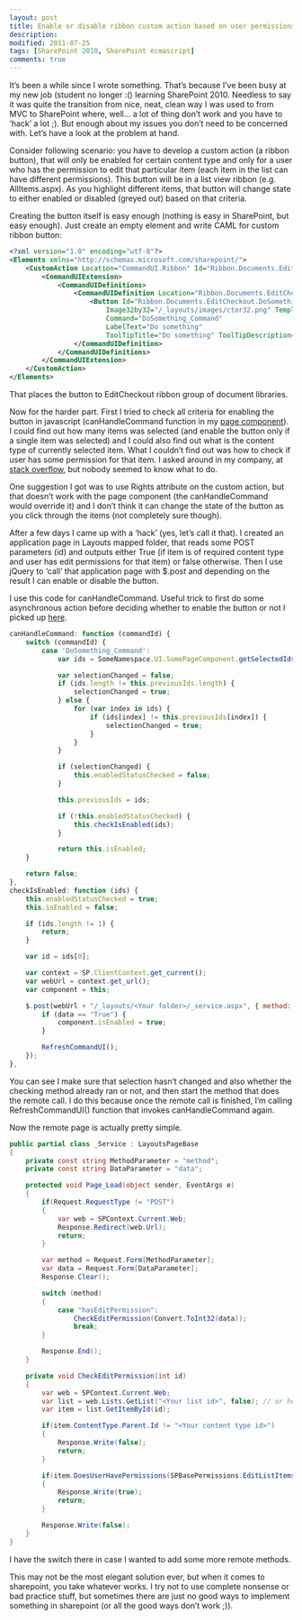 ```yaml
---
layout: post
title: Enable or disable ribbon custom action based on user permissions
description:
modified: 2011-07-25
tags: [SharePoint 2010, SharePoint ecmascript]
comments: true
---
```

It’s been a while since I wrote something. That’s because I’ve been busy
at my new job (student no longer :() learning SharePoint 2010. Needless
to say it was quite the transition from nice, neat, clean way I was used
to from MVC to SharePoint where, well… a lot of thing don’t work and you
have to ‘hack’ a lot ;). But enough about my issues you don’t need to be
concerned with. Let’s have a look at the problem at hand.

Consider following scenario: you have to develop a custom action (a
ribbon button), that will only be enabled for certain content type and
only for a user who has the permission to edit that particular item
(each item in the list can have different permissions). This button will
be in a list view ribbon (e.g. AllItems.aspx). As you highlight
different items, that button will change state to either enabled or
disabled (greyed out) based on that criteria.

Creating the button itself is easy enough (nothing is easy in
SharePoint, but easy enough). Just create an empty element and write
CAML for custom ribbon button:

```xml
<?xml version="1.0" encoding="utf-8"?>
<Elements xmlns="http://schemas.microsoft.com/sharepoint/">
    <CustomAction Location="CommandUI.Ribbon" Id="Ribbon.Documents.EditCheckout.DoSomething">
        <CommandUIExtension>
            <CommandUIDefinitions>
                <CommandUIDefinition Location="Ribbon.Documents.EditCheckout.Controls._children">
                    <Button Id="Ribbon.Documents.EditCheckout.DoSomethingButton"
                        Image32by32="/_layouts/images/ctor32.png" TemplateAlias="o1"
                        Command="DoSomething_Command"
                        LabelText="Do something"
                        ToolTipTitle="Do something" ToolTipDescription="Does something" />
                </CommandUIDefinition>
            </CommandUIDefinitions>
        </CommandUIExtension>
    </CustomAction>
</Elements>
```

That places the button to EditCheckout ribbon group of document
libraries.

Now for the harder part. First I tried to check all criteria for
enabling the button in javascript (canHandleCommand function in my [page
component](http://www.wictorwilen.se/Post/Creating-a-SharePoint-2010-Ribbon-extension-part-2.aspx)).
I could find out how many items was selected (and enable the button only
if a single item was selected) and I could also find out what is the
content type of currently selected item. What I couldn’t find out was
how to check if user has some permission for that item. I asked around
in my company, at [stack
overflow](http://stackoverflow.com/questions/6692877/sharepoint-2010-enable-custom-ribbon-button-only-if-user-has-permission-to-edit),
but nobody seemed to know what to do.

One suggestion I got was to use Rights attribute on the custom action,
but that doesn’t work with the page component (the canHandleCommand
would override it) and I don’t think it can change the state of the
button as you click through the items (not completely sure though).

After a few days I came up with a ‘hack’ (yes, let’s call it that). I
created an application page in Layouts mapped folder, that reads some
POST parameters (id) and outputs either True (if item is of required
content type and user has edit permissions for that item) or false
otherwise. Then I use jQuery to ‘call’ that application page with
\$.post and depending on the result I can enable or disable the button.

I use this code for canHandleCommand. Useful trick to first do some
asynchronous action before deciding whether to enable the button or not
I picked up
[here](http://blog.mastykarz.nl/sample-code-asynchronously-checking-ribbon-command/).

```js
canHandleCommand: function (commandId) {
    switch (commandId) {
        case 'DoSomething_Command':
            var ids = SomeNamespace.UI.SomePageComponent.getSelectedIds(); // gets array of 'id' of selected items

            var selectionChanged = false;
            if (ids.length != this.previousIds.length) {
                selectionChanged = true;
            } else {
                for (var index in ids) {
                    if (ids[index] != this.previousIds[index]) {
                        selectionChanged = true;
                    }
                }
            }

            if (selectionChanged) {
                this.enabledStatusChecked = false;
            }

            this.previousIds = ids;

            if (!this.enabledStatusChecked) {
                this.checkIsEnabled(ids);
            }

            return this.isEnabled;
    }

    return false;
},
checkIsEnabled: function (ids) {
    this.enabledStatusChecked = true;
    this.isEnabled = false;

    if (ids.length != 1) {
        return;
    }

    var id = ids[0];

    var context = SP.ClientContext.get_current();
    var webUrl = context.get_url();
    var component = this;

    $.post(webUrl + "/_layouts/<Your folder>/_service.aspx", { method: 'hasEditPermission', data: id }, function (data) {
        if (data == "True") {
            component.isEnabled = true;
        }

        RefreshCommandUI();
    });
},
```

You can see I make sure that selection hasn’t changed and also whether
the checking method already ran or not, and then start the method that
does the remote call. I do this because once the remote call is
finished, I’m calling RefreshCommandUI() function that invokes
canHandleCommand again.

Now the remote page is actually pretty simple.

```csharp
public partial class _Service : LayoutsPageBase
{
    private const string MethodParameter = "method";
    private const string DataParameter = "data";

    protected void Page_Load(object sender, EventArgs e)
    {
        if(Request.RequestType != "POST")
        {
            var web = SPContext.Current.Web;
            Response.Redirect(web.Url);
            return;
        }

        var method = Request.Form[MethodParameter];
        var data = Request.Form[DataParameter];
        Response.Clear();

        switch (method)
        {
            case "hasEditPermission":
                CheckEditPermission(Convert.ToInt32(data));
                break;
        }

        Response.End();
    }

    private void CheckEditPermission(int id)
    {
        var web = SPContext.Current.Web;
        var list = web.Lists.GetList("<Your list id>", false); // or however else you get your list
        var item = list.GetItemById(id);

        if(item.ContentType.Parent.Id != "<Your content type id>")
        {
            Response.Write(false);
            return;
        }

        if(item.DoesUserHavePermissions(SPBasePermissions.EditListItems))
        {
            Response.Write(true);
            return;
        }

        Response.Write(false);
    }
}
```

I have the switch there in case I wanted to add some more remote
methods.

This may not be the most elegant solution ever, but when it comes to
sharepoint, you take whatever works. I try not to use complete nonsense
or bad practice stuff, but sometimes there are just no good ways to
implement something in sharepoint (or all the good ways don’t work ;)).
